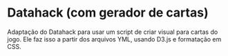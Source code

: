 Datahack (com gerador de cartas)
========

Adaptação do Datahack para usar um script de criar visual para cartas do jogo. Ele faz isso a partir dos arquivos YML, usando D3.js e formatação em CSS.


